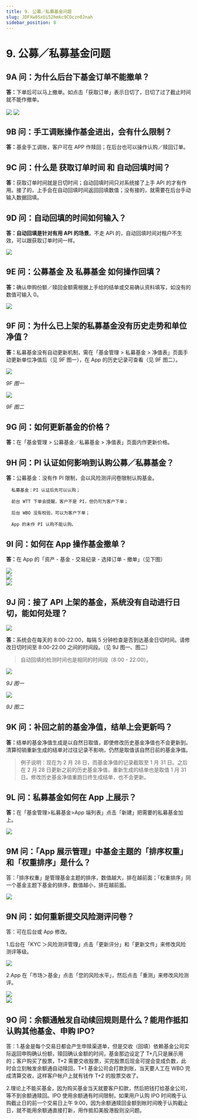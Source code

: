 ```yaml
---
title: 9. 公募／私募基金问题
slug: JDFXw8SxUi52hmkc9COczn0Jnah
sidebar_position: 8
---
```



# 9. 公募／私募基金问题

## 9A 问：为什么后台下基金订单不能撤单？

<b>答：</b>下单后可以马上撤单。如点击「获取订单」表示日切了，日切了过了截止时间就不能作撤单。

<img src="/assets/IEwrbveUGo53AcxD47tcWQtlndh.png" src-width="2848" src-height="1634" align="center"/>

<img src="/assets/SPr5bz4teoDas7xZsJRcheNrnTe.png" src-width="1352" src-height="1580" align="center"/>

## 9B 问：手工调账操作基金进出，会有什么限制？

<b>答：</b>基金手工调账，客户可在 APP 作赎回；在后台也可以操作认购／赎回订单。

## 9C 问：什么是 获取订单时间 和 自动回填时间？

<b>答：</b>获取订单时间就是日切时间；自动回填时间只对系统接了上手 API 的才有作用。接了的，上手会在自动回填时间返回回填数值；没有接的，就需要在后台手动输入数据回填。

## 9D 问：自动回填的时间如何输入？

<b>答：自动回填是针对有用 API 的场景</b>。不走 API 的，自动回填时间对租户不生效，可以跟获取订单时间一样。

<img src="/assets/ZXIDb0EeyodSJLx1F8kc7c1unhd.png" src-width="2502" src-height="596" align="center"/>

## 9E 问：公募基金 及 私募基金 如何操作回填？

<b>答：</b>确认申购份额／赎回金额需根据上手给的结单或交易确认资料填写，如没有的数值可输入 0。

<img src="/assets/SL0abxvkGodnFRxwswDc2khSnGg.png" src-width="2164" src-height="1198" align="center"/>

## 9F 问：为什么已上架的私募基金没有历史走势和单位净值？

<b>答：</b>私募基金没有自动更新机制，需在「基金管理 &gt; 私募基金 &gt; 净值表」页面手动更新单位净值后（见 9F 图一），在 App 的历史记录可查看（见 9F 图二）。

<img src="/assets/IaX0bfJBNoFOpDx251mcLltcnDf.png" src-width="2512" src-height="734" align="center"/>

<em>9F 图一</em>

<img src="/assets/CiitbN2CNoRlFAxUM9XcHrltnab.png" src-width="756" src-height="1469" align="center"/>

<em>9F 图二</em>

## 9G 问：如何更新基金的价格？

<b>答：</b>在「基金管理 &gt;  公募基金／私募基金 &gt; 净值表」页面内作更新价格。

## 9H 问：<b>PI 认证如何影响到认购公募／私募基金？</b>

<b>答：</b>公募基金：没有作 PI 限制，会以风险测评问卷限制认购基金。

      私募基金：PI 认证后先可以认购；

      前台 WTT 下单会提醒，客户不是 PI，但仍可为客户下单；

      后台 WBO 没有校验，可以为客户下单；

      App 的未作 PI 认购不能认购。          

## 9I 问：如何在 App 操作基金撤单？

<b>答：</b>在 App 的「资产 - 基金 - 交易纪录 - 选择订单 - 撤单」（见下图）

<div class="flex gap-3 columns-3" column-size="3">
<div class="w-[34%]" width-ratio="34">
<img src="/assets/GacPbwO4VooajnxcTJFcr5Glnjg.png" src-width="526" src-height="1114" align="center"/>

</div>
<div class="w-[33%]" width-ratio="33">
<img src="/assets/PLSwbWloCotwYRxj91pc43R9ndb.png" src-width="619" src-height="1350"/>
</div>
<div class="w-[32%]" width-ratio="32">
<img src="/assets/LEUObiKvqoL7aMxTZ4jcAPvVnsb.png" src-width="639" src-height="1405"/>
</div>
</div>

## 9J 问：接了 API 上架的基金，系统没有自动进行日切，能如何处理？ 

<img src="/assets/C03Ub2wUIoVDu1xnBI3cg9Q8nrb.png" src-width="2510" src-height="932" align="center"/>

<b>答：</b>系统会在每天的 8:00-22:00，每隔 5 分钟检查是否到达基金日切时间。请修改日切时间至 8:00-22:00 之间的时间段。（见 9J 图一、图二）

> 自动回填的检测时间也是相同的时间段（8:00 - 22:00）。

<img src="/assets/CGLnby2T8opjzqxl6Fnck8EhnMh.png" src-width="2502" src-height="692" align="center"/>

<em>9J 图一</em>

<img src="/assets/MqZdbvUTJoP5iixFXubcMB87nNh.png" src-width="2170" src-height="1042" align="center"/>

<em>9J 图二</em>

## 9K 问：补回之前的基金净值，结单上会更新吗？

<b>答：</b>结单的基金净值生成是以自然日取值，即使修改历史基金净值也不会更新到。清算彻销重新生成的结单对过往记录不影响，仍然是取值该自然日前的基金净值。

> 例子说明：现在为 2 月 28 日，而基金净值的记录截取至 1 月 31 日。之后在 2 月 28 日更新之前的历史基金净值，重新生成的结单也是取值 1 月 31 日。修改历史基金净值重跑日终生成结单，也不会更新。

## 9L 问：私募基金如何在 App 上展示？

<b>答：</b>在「基金管理&gt;私募基金&gt;App 端列表」点击「新建」把需要的私募基金加上。

<img src="/assets/NOesbvXQkoNcMQx3XvFc4Zq7n4d.png" src-width="2682" src-height="724" align="center"/>

## 9M 问：「App 展示管理」中基金主题的「排序权重」和「权重排序」是什么？

答：「排序权重」是管理基金主题的排序，数值越大，排在越前面；「权重排序」同一个基金主题下基金的排序，数值越小，排在越前面。

<img src="/assets/TPc0bfTdkoXKr4xe6slc8EmcnWh.png" src-width="2718" src-height="1496" align="center"/>

## 9N 问：如何重新提交风险测评问卷？

答：可在后台或 App 修改。

1.后台在「KYC ＞风险测评管理」点击「更新评分」和「更新文件」来修改风险测评等级。

<img src="/assets/QKEdbcSmCoNNDgxn0i7c9oB2nkH.png" src-width="2692" src-height="1118" align="center"/>

2.App 在「市场＞基金」点击「您的风险水平」，然后点击「重测」来修改风险测评。

<div class="flex gap-3 columns-2" column-size="2">
<div class="w-[48%]" width-ratio="48">
<img src="/assets/NTAdb8QqgoQ0V0xEKGzczeljnbb.png" src-width="752" src-height="1530" align="center"/>
</div>
<div class="w-[51%]" width-ratio="51">
<img src="/assets/DymnblcAJoZkW0x04X5cX1i2nYe.png" src-width="784" src-height="1500" align="center"/>
</div>
</div>

## 9O 问：余额通触发自动续回规则是什么？能用作抵扣认购其他基金、申购 IPO?

答：1.基金是每个交易日都会产生申赎渠道单，但是交收（回填）依赖基金公司实际返回申购确认份额，赎回确认金额的时间，基金那边设定了 T+几只是展示用的；客户购买了股票，T+2 需要交收股票，买完股票后现金可提会变成负数，此时会立刻触发余额通自动赎回，T+1 基金公司会打款到账，当天要人工在 WBO 完成清算交收，这样客户帐户上就有钱作 T+2 的股票交收了。

2.理论上不能买基金，因为购买基金当天就要客户扣款，然后把钱打给基金公司，等不到余额通赎回。IPO 使用余额通有时间限制，如果用户认购 IPO 时间晚于认购截止日的前一个交易日上午 9:00，因为余额通赎回金额到帐时间晚于认购截止日，就不能用余额通直接打新，用作抵扣美股港股则没问题。

